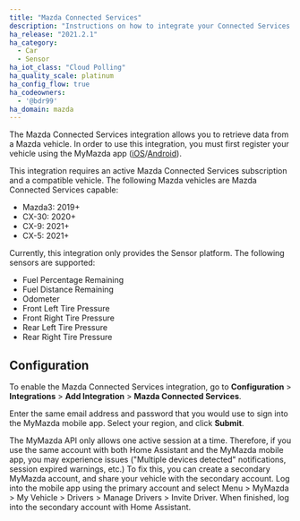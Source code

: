 ```yaml
---
title: "Mazda Connected Services"
description: "Instructions on how to integrate your Connected Services capable Mazda vehicle with Home Assistant."
ha_release: "2021.2.1"
ha_category:
  - Car
  - Sensor
ha_iot_class: "Cloud Polling"
ha_quality_scale: platinum
ha_config_flow: true
ha_codeowners:
  - '@bdr99'
ha_domain: mazda
---
```


The Mazda Connected Services integration allows you to retrieve data from a Mazda vehicle. In order to use this integration, you must first register your vehicle using the MyMazda app ([iOS](https://apps.apple.com/us/app/mymazda/id451886367)/[Android](https://play.google.com/store/apps/details?id=com.interrait.mymazda)).

This integration requires an active Mazda Connected Services subscription and a compatible vehicle. The following Mazda vehicles are Mazda Connected Services capable:
- Mazda3: 2019+
- CX-30: 2020+
- CX-9: 2021+
- CX-5: 2021+

Currently, this integration only provides the Sensor platform. The following sensors are supported:
- Fuel Percentage Remaining
- Fuel Distance Remaining
- Odometer
- Front Left Tire Pressure
- Front Right Tire Pressure
- Rear Left Tire Pressure
- Rear Right Tire Pressure

## Configuration

To enable the Mazda Connected Services integration, go to **Configuration** > **Integrations** > **Add Integration** > **Mazda Connected Services**.

Enter the same email address and password that you would use to sign into the MyMazda mobile app. Select your region, and click **Submit**.

<div class='note warning'>
    The MyMazda API only allows one active session at a time. Therefore, if you use the same account with both Home Assistant and the MyMazda mobile app, you may experience issues ("Multiple devices detected" notifications, session expired warnings, etc.) To fix this, you can create a secondary MyMazda account, and share your vehicle with the secondary account. Log into the mobile app using the primary account and select Menu > MyMazda > My Vehicle > Drivers > Manage Drivers > Invite Driver. When finished, log into the secondary account with Home Assistant.
</div>